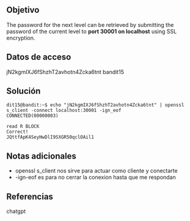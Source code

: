
## Objetivo
The password for the next level can be retrieved by submitting the password of the current level to **port 30001 on localhost** using SSL encryption.
## Datos de acceso
jN2kgmIXJ6fShzhT2avhotn4Zcka6tnt
bandit15
## Solución
```
dit15@bandit:~$ echo "jN2kgmIXJ6fShzhT2avhotn4Zcka6tnt" | openssl s_client -connect localhost:30001 -ign_eof
CONNECTED(00000003)

read R BLOCK
Correct!
JQttfApK4SeyHwDlI9SXGR50qclOAil1

```
## Notas adicionales
- openssl s_client nos sirve para actuar como cliente y conectarte
- -ign-eof es para no cerrar la conexion hasta que me respondan
## Referencias
chatgpt
